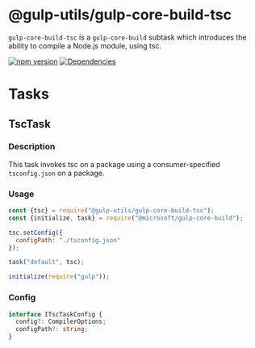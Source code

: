 # @gulp-utils/gulp-core-build-tsc

`gulp-core-build-tsc` is a `gulp-core-build` subtask which introduces the ability to compile a Node.js module, using tsc.

[![npm version](https://badge.fury.io/js/%40gulp-utils%2Fgulp-core-build-tsc.svg)](https://badge.fury.io/js/%40gulp-utils%2Fgulp-core-build-tsc)
[![Dependencies](https://david-dm.org/tnc1997/gulp-utils%3Fpath%3Dlibraries%2Fgulp-core-build-tsc.svg)](https://david-dm.org/tnc1997/gulp-utils?path=libraries/gulp-core-build-tsc)

# Tasks

## TscTask

### Description
This task invokes tsc on a package using a consumer-specified `tsconfig.json` on a package.

### Usage
```javascript
const {tsc} = require("@gulp-utils/gulp-core-build-tsc");
const {initialize, task} = require("@microsoft/gulp-core-build");

tsc.setConfig({
  configPath: "./tsconfig.json"
});

task("default", tsc);

initialize(require("gulp"));
```

### Config
```typescript
interface ITscTaskConfig {
  config?: CompilerOptions;
  configPath?: string;
}
```
